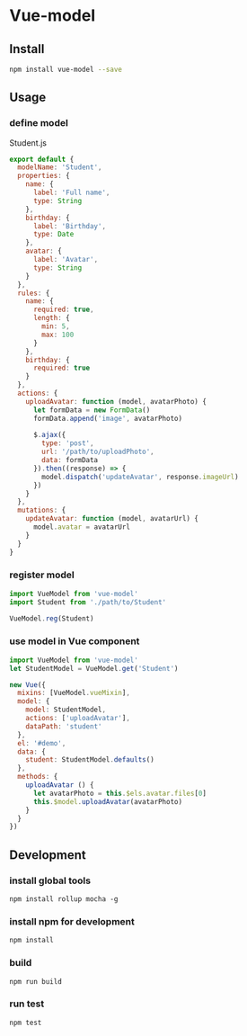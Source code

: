 # Vue-model

## Install
```bash
npm install vue-model --save
```

## Usage

### define model

Student.js
```javascript
export default {
  modelName: 'Student',
  properties: {
    name: {
      label: 'Full name',
      type: String
    },
    birthday: {
      label: 'Birthday',
      type: Date
    },
    avatar: {
      label: 'Avatar',
      type: String
    }
  },
  rules: {
    name: {
      required: true,
      length: {
        min: 5,
        max: 100
      }
    },
    birthday: {
      required: true
    }
  },
  actions: {
    uploadAvatar: function (model, avatarPhoto) {
      let formData = new FormData()
      formData.append('image', avatarPhoto)
      
      $.ajax({
        type: 'post',
        url: '/path/to/uploadPhoto',
        data: formData
      }).then((response) => {
        model.dispatch('updateAvatar', response.imageUrl)
      })
    }
  },
  mutations: {
    updateAvatar: function (model, avatarUrl) {
      model.avatar = avatarUrl
    }
  }
}
```

### register model
```javascript
import VueModel from 'vue-model'
import Student from './path/to/Student'

VueModel.reg(Student)
```

### use model in Vue component
```javascript
import VueModel from 'vue-model'
let StudentModel = VueModel.get('Student')

new Vue({
  mixins: [VueModel.vueMixin],
  model: {
    model: StudentModel,
    actions: ['uploadAvatar'],
    dataPath: 'student'
  },
  el: '#demo',
  data: {
    student: StudentModel.defaults()
  },
  methods: {
    uploadAvatar () {
      let avatarPhoto = this.$els.avatar.files[0]
      this.$model.uploadAvatar(avatarPhoto)
    }
  }
})
```

## Development
### install global tools
`npm install rollup mocha -g`

### install npm for development
`npm install`

### build
`npm run build`

### run test
`npm test`
